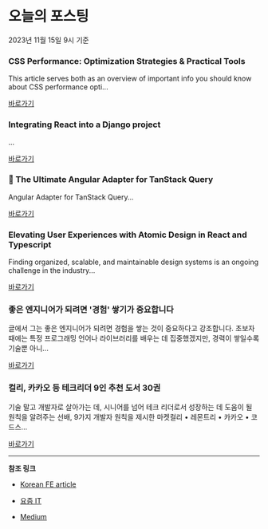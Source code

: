 # 오늘의 포스팅 
2023년 11월 15일 9시 기준 

### CSS Performance: Optimization Strategies & Practical Tools 

 This article serves both as an overview of important info you should know about CSS performance opti... 

 [바로가기](https://medium.com/@lavrenchuk.alexander7/css-performance-optimization-strategies-practical-tools-e2cc65cf924f?responsesOpen=true&sortBy=REVERSE_CHRON&source=topic_portal_recommended_stories---------0-84----------front_end_development----------b8c2399b_e557_4f06_b524_429c2ed1c752-------) 

### Integrating React into a Django project 

 ... 

 [바로가기](https://medium.com/python-in-plain-english/integrating-react-into-a-django-project-312ec176e05a?responsesOpen=true&sortBy=REVERSE_CHRON&source=topic_portal_recommended_stories---------0-84----------react----------050e591f_12a7_44af_8bfc_36f0f2679536-------) 

### 🚀 The Ultimate Angular Adapter for TanStack Query 

 Angular Adapter for TanStack Query... 

 [바로가기](https://medium.com/netanelbasal/the-ultimate-angular-adapter-for-tanstack-query-fac41b244c6f?responsesOpen=true&sortBy=REVERSE_CHRON&source=topic_portal_recommended_stories---------0-84----------javascript----------8c5af183_0878_42f7_9050_3c7c6926dc15-------) 

### Elevating User Experiences with Atomic Design in React and Typescript 

 Finding organized, scalable, and maintainable design systems is an ongoing challenge in the industry... 

 [바로가기](https://medium.com/@sewwandi1104/elevating-user-experiences-with-atomic-design-in-react-and-typescript-a69a7ab31b96?responsesOpen=true&sortBy=REVERSE_CHRON&source=topic_portal_recommended_stories---------0-84----------typescript----------fba1b5e3_c823_4381_83cd_0c84ffa2a32d-------) 

### 좋은 엔지니어가 되려면 '경험' 쌓기가 중요합니다 

 글에서 그는 좋은 엔지니어가 되려면 경험을 쌓는 것이 중요하다고 강조합니다. 초보자 때에는 특정 프로그래밍 언어나 라이브러리를 배우는 데 집중했겠지만, 경력이 쌓일수록 기술뿐 아니... 

 [바로가기](https://yozm.wishket.com/magazine/detail/2319/) 

### 컬리, 카카오 등 테크리더 9인 추천 도서 30권 

 기술 말고 개발자로 살아가는 데, 시니어를 넘어 테크 리더로서 성장하는 데 도움이 될 원칙을 알려주는 선배, 9가지 개발자 원칙을 제시한 마켓컬리 • 레몬트리 • 카카오 • 코드스... 

 [바로가기](https://yozm.wishket.com/magazine/detail/2318/) 

---

**참조 링크**

- [Korean FE article](https://kofearticle.substack.com) 

- [요즘 IT](https://yozm.wishket.com/magazine) 

- [Medium](https://medium.com) 

